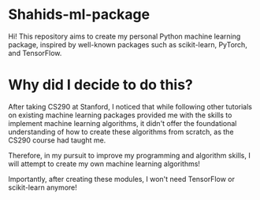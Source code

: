 # Shahids-ml-package

Hi! This repository aims to create my personal Python machine learning package, inspired by well-known packages such as scikit-learn, PyTorch, and TensorFlow.

# Why did I decide to do this?

After taking CS290 at Stanford, I noticed that while following other tutorials on existing machine learning packages provided me with the skills to implement machine learning algorithms, it didn't offer the foundational understanding of how to create these algorithms from scratch, as the CS290 course had taught me.

Therefore, in my pursuit to improve my programming and algorithm skills, I will attempt to create my own machine learning algorithms!

Importantly, after creating these modules, I won't need TensorFlow or scikit-learn anymore!